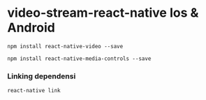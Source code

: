 # video-stream-react-native  Ios & Android

```
npm install react-native-video --save

npm install react-native-media-controls --save

```

### Linking dependensi

```
react-native link

```
